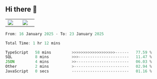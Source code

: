## Hi there 👋

<p align="center">
  <table align="center">
  <tr border="none">
  <td width="35%" align="center">
    <img  align="center"  src="http://github-profile-summary-cards.vercel.app/api/cards/stats?username=ricepunk&theme=github_dark" />
  </td>
    
  <td width="65%" align="center">
    <img  align="center"  src="http://github-profile-summary-cards.vercel.app/api/cards/profile-details?username=ricepunk&theme=github_dark" />
  </td>
  </tr>
  </table>
</p>

<!--START_SECTION:waka-->

```typescript
From: 16 January 2025 - To: 23 January 2025

Total Time: 1 hr 12 mins

TypeScript   58 mins         >>>>>>>>>>>>>>>>>>>------   77.59 %
SQL          8 mins          >>>----------------------   11.47 %
JSON         4 mins          >>-----------------------   06.03 %
Other        2 mins          >------------------------   02.94 %
JavaScript   0 secs          -------------------------   01.16 %
```

<!--END_SECTION:waka-->
